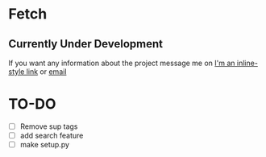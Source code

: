 # Fetch

## Currently Under Development
If you want any information about the project message me on [I'm an inline-style link](https://twitter.com/yashwastaken) or [email](mailto:yash9vardhan@gmail.com)

# TO-DO
- [ ] Remove sup tags
- [ ] add search feature
- [ ] make setup.py
